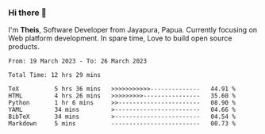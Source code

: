 ### Hi there 👋

I'm <b>Theis</b>, Software Developer from Jayapura, Papua. Currently focusing on Web platform development. In spare time, Love to build open source products.



 
 <!--START_SECTION:waka-->

```text
From: 19 March 2023 - To: 26 March 2023

Total Time: 12 hrs 29 mins

TeX          5 hrs 36 mins   >>>>>>>>>>>--------------   44.91 %
HTML         4 hrs 26 mins   >>>>>>>>>----------------   35.60 %
Python       1 hr 6 mins     >>-----------------------   08.90 %
YAML         34 mins         >------------------------   04.66 %
BibTeX       34 mins         >------------------------   04.54 %
Markdown     5 mins          -------------------------   00.73 %
```

<!--END_SECTION:waka-->
